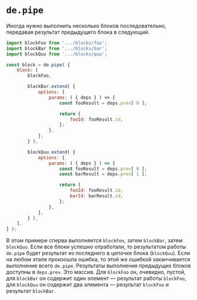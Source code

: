 # `de.pipe`

Иногда нужно выполнить несколько блоков последовательно, передавая результат предыдущего блока в следующий.

```js
import blockFoo from '.../blocks/foo';
import blockBar from '.../blocks/bar';
import blockQuu from '.../blocks/quu';

const block = de.pipe( {
    block: [
        blockFoo,

        blockBar.extend( {
            options: {
                params: ( { deps } ) => {
                    const fooResult = deps.prev[ 0 ];

                    return {
                        fooId: fooResult.id,
                    };
                },
            },
        } ),

        blockQuu.extend( {
            options: {
                params: ( { deps } ) => {
                    const fooResult = deps.prev[ 0 ];
                    const barResult = deps.prev[ 1 ];

                    return {
                        fooId: fooResult.id,
                        barId: barResult.id,
                    };
                },
            },
        } ),
    ],
} );
```

В этом примере сперва выполняется `blockFoo`, затем `blockBar`, затем `blockQuu`.
Если все блоки успешно отработали, то результатом работы `de.pipe` будет результат из последнего в цепочке блока (`blockQuu`).
Если на любом этапе произошла ошибка, то этой же ошибкой заканчивается выполнение всего `de.pipe`.
Результаты выполнения предыдущих блоков доступны в `deps.prev`. Это массив.
Для `blockFoo` он, очевидно, пустой, для `blockBar` он содержит один элемент — результат работы `blockFoo`,
для `blockQuu` он содержит два элемента — результат `blockFoo` и результат `blockBar`.

